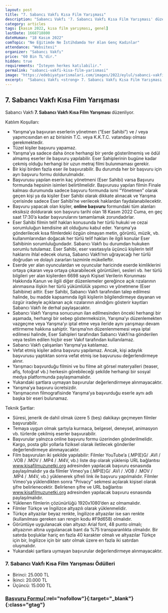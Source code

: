 ```yaml
---
layout: post
title: "7. Sabancı Vakfı Kısa Film Yarışması"
description: "Sabancı Vakfı '7. Sabancı Vakfı Kısa Film Yarışması' düzenliyor."
category: articles
tags: [kasım 2022, kısa film yarışması, genel]
lastDate: 1668718800
dateHuman: "18 Kasım 2022"
comTopic: "Ne Eğitimde Ne İstihdamda Yer Alan Genç Kadınlar"
attendance: "Websitesi"
organizer: "Sabancı Vakfı"
price: "60 Bin TL'dir."
hidden: true
requirements: "İsteyen herkes katılabilir."
permalink: "sabanci-vakfi-kisa-film-yarismasi"
image: "https://edebiyatyarismalari.com/images/2022/eylul/sabanci-vakfi-kisa-film-yarismasi.jpg"
excerpt:  "Sabancı Vakfı <strong> 7. Sabancı Vakfı Kısa Film Yarışması </strong> düzenliyor."
---
```


## 7. Sabancı Vakfı Kısa Film Yarışması
Sabancı Vakfı **7. Sabancı Vakfı Kısa Film Yarışması** düzenliyor.

Katılım Koşulları:
- Yarışma’ya başvuran eserlerin yönetmen (“Eser Sahibi”) ve / veya yapımcısından en az birisinin T.C. veya K.K.T.C. vatandaşı olması gerekmektedir.
- Tüzel kişiler başvuru yapamaz.
- Yarışma’ya sadece daha önce herhangi bir yerde gösterilmemiş ve ödül almamış eserler ile başvuru yapılabilir. Eser Sahiplerinin bugüne kadar çekmiş olduğu herhangi bir uzun metraj filmi bulunmaması gerekir.
- Bir kişi birden fazla eser ile başvurabilir. Bu durumda her bir başvuru için ayrı başvuru formu doldurulmalıdır.
- Başvurusu yapılan eserin kaç yönetmeni (Eser Sahibi) varsa Başvuru formunda hepsinin isimleri belirtilmelidir. Başvurusu yapılan filmin Finale kalması durumunda sadece başvuru formunda ismi “Yönetmen” olarak geçen kişi ya da kişiler Eser Sahibi olarak dikkate alınacak ve Yarışma içerisinde sadece Eser Sahibi’ne verilecek haklardan faydalanabilecektir.
- Başvuru yapacak olan kişiler, **online başvuru** formundaki tüm alanları eksiksiz doldurarak son başvuru tarihi olan 18 Kasım 2022 Cuma, en geç saat 17:30’a kadar başvurularını tamamlamak zorundadırlar.
- Eser Sahibi filmin telif hakları konusunda her türlü hukuki ve cezai sorumluluğun kendisine ait olduğunu kabul eder. Yarışma’ya gönderilecek kısa filmlerdeki özgün olmayan metin, görüntü, müzik, vb. kullanımlarından doğacak her türlü telif hakları ile ilgili konular Eser Sahibinin sorumluluğundadır. Sabancı Vakfı bu durumdan hukuken sorumlu tutulamaz. Eser Sahibi, eser vasıtasıyla üçüncü kişilerin telif haklarını ihlal edecek olursa, Sabancı Vakfı’nın uğrayacağı her türlü doğrudan ve dolaylı zararları tazminle mükelleftir.
- Eserde yer alan oyunculardan ve oyuncular haricinde eserde kimliklerini ortaya çıkaran veya ortaya çıkarabilecek görüntüleri, sesleri vb. her türlü bilgileri yer alan kişilerden 6698 sayılı Kişisel Verilerin Korunması Hakkında Kanun ve ilgili diğer düzenlemeler gereğince açık rızalarının alınmasına ilişkin her türlü yükümlülük yapımcı ve yönetmene (Eser Sahibine) aittir. Eser Sahibi, Sabancı Vakfı tarafından talep edilmesi halinde, bu madde kapsamında ilgili kişilerin bilgilendirmeye dayanan ve özgür iradeyle açıklanan açık rızalarının alındığını gösterir kayıtları Sabancı Vakfı ile derhal paylaşacaktır.
- Sabancı Vakfı Yarışma sonucunun ilan edilmesinden önceki herhangi bir aşamada, herhangi bir sebep göstermeksizin, Yarışma’yı düzenlemekten vazgeçme veya Yarışma’yı iptal etme veya ileride aynı yarışmayı devam ettirmeme hakkına sahiptir. Yarışma’nın düzenlenmemesi veya iptal edilmesi halinde, Eser Sahipleri tarafından Sabancı Vakfı’na gönderilen veya teslim edilen hiçbir eser Vakıf tarafından kullanılamaz.
- Sabancı Vakfı çalışanları Yarışma’ya katılamaz.
- Vefat etmiş kişiler adına başvuru yapılamaz. Ancak, kişi adaylık başvurusu yaptıktan sonra vefat etmiş ise başvurusu değerlendirmeye alınır.
- Yarışmacı başvurduğu filmini ve bu filme ait görsel materyalleri (teaser, afiş, fotoğraf vb.) herkesin görebileceği şekilde herhangi bir sosyal medya platformunda paylaşmamalıdır.
- Yukarıdaki şartlara uymayan başvurular değerlendirmeye alınmayacaktır.
- Yarışma’ya başvuru ücretsizdir.
- Yarışmacının filmografisinde Yarışma’ya başvurduğu eserle aynı adlı başka bir eseri bulunamaz.

Teknik Şartlar:
- Süresi, jenerik de dahil olmak üzere 5 (beş) dakikayı geçmeyen filmler başvurabilir.
- Temaya uygun olmak şartıyla kurmaca, belgesel, deneysel, animasyon vb. türlerde çekilmiş eserler başvurabilir.
- Başvurular yalnızca online başvuru formu üzerinden gönderilmelidir. Kargo, posta gibi yollarla fiziksel olarak iletilecek gönderiler değerlendirmeye alınmayacaktır.
- Film başvuruları iki şekilde yapılabilir: Filmler YouTube’a (.MP(E)G/ .AVI / .VOB / .MOV / .MP4 / .M4V, vb.) liste dışı olarak yüklenip URL bağlantısı www.kisafilmuzunetki.org adresinden yapılacak başvuru esnasında paylaşılmalıdır ya da filmler Vimeo’ya (.MP(E)G/ .AVI / .VOB / .MOV / .MP4 / .M4V, vb.) yüklenerek şifreli link ile başvuru yapılmalıdır. Filmler Vimeo'ya yüklendikten sonra "Privacy" sekmesi açılarak kişisel olarak şifre belirlenecektir. Belirlenen şifre ve URL bağlantısı www.kisafilmuzunetki.org adresinden yapılacak başvuru esnasında paylaşılmalıdır.
- Yüklenen filmlerin çözünürlüğü 1920x1080’den az olmamalıdır.
- Filmler Türkçe ve İngilizce altyazılı olarak yüklenmelidir.
- Türkçe altyazılar beyaz renkte, İngilizce altyazılar ise sarı renkte (kullanılması gereken sarı rengin kodu #F9d658) olmalıdır.
- Görüntüye uygulanacak olan altyazı Arial font, 48 punto olmalı; altyazının altına uygulanacak bant da %75 transparanlıkta olmalıdır. Bir satırda boşluklar hariç en fazla 40 karakter olmalı ve altyazılar Türkçe için bir, İngilizce için bir satır olmak üzere en fazla iki satırdan oluşmalıdır.
- Yukarıdaki şartlara uymayan başvurular değerlendirmeye alınmayacaktır.


### 7. Sabancı Vakfı Kısa Film Yarışması Ödülleri
- Birinci: 25.000 TL
- İkinci: 20.000 TL
- Üçüncü: 15.000 TL


### [Başvuru Formu](https://www.kisafilmuzunetki.org/tr/content/1/ana-sayfa/?ref=edebiyatyarismalari.com){:rel="nofollow"}{:target="_blank"}{:class="gtag"}
